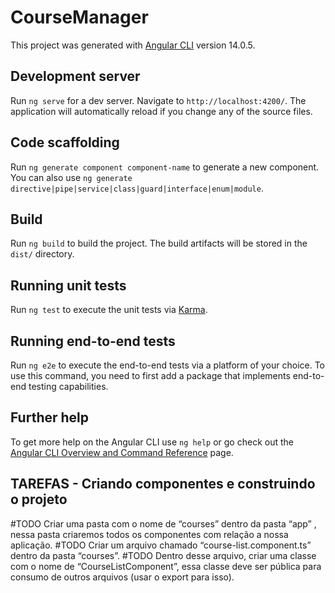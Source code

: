 # CourseManager

This project was generated with [Angular CLI](https://github.com/angular/angular-cli) version 14.0.5.

## Development server

Run `ng serve` for a dev server. Navigate to `http://localhost:4200/`. The application will automatically reload if you change any of the source files.

## Code scaffolding

Run `ng generate component component-name` to generate a new component. You can also use `ng generate directive|pipe|service|class|guard|interface|enum|module`.

## Build

Run `ng build` to build the project. The build artifacts will be stored in the `dist/` directory.

## Running unit tests

Run `ng test` to execute the unit tests via [Karma](https://karma-runner.github.io).

## Running end-to-end tests

Run `ng e2e` to execute the end-to-end tests via a platform of your choice. To use this command, you need to first add a package that implements end-to-end testing capabilities.

## Further help

To get more help on the Angular CLI use `ng help` or go check out the [Angular CLI Overview and Command Reference](https://angular.io/cli) page.


## TAREFAS - Criando componentes e construindo o projeto

#TODO  Criar uma pasta com o nome de “courses” dentro da pasta “app” , nessa pasta criaremos todos os componentes com relação a nossa aplicação.
#TODO  Criar um arquivo chamado “course-list.component.ts” dentro da pasta “courses”.
#TODO  Dentro desse arquivo, criar uma classe com o nome de “CourseListComponent”, essa classe deve ser pública para consumo de outros arquivos (usar o export para isso).



